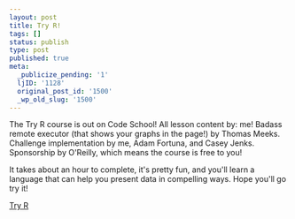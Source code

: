```yaml
---
layout: post
title: Try R!
tags: []
status: publish
type: post
published: true
meta:
  _publicize_pending: '1'
  ljID: '1128'
  original_post_id: '1500'
  _wp_old_slug: '1500'
---
```

The Try R course is out on Code School!  All lesson content by: me!  Badass remote executor (that shows your graphs in the page!) by Thomas Meeks.  Challenge implementation by me, Adam Fortuna, and Casey Jenks.  Sponsorship by O'Reilly, which means the course is free to you!

It takes about an hour to complete, it's pretty fun, and you'll learn a language that can help you present data in compelling ways.  Hope you'll go try it!

<a href="http://tryr.codeschool.com/">Try R</a>

